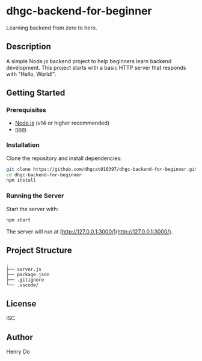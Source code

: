 # dhgc-backend-for-beginner

Learning backend from zero to hero.

## Description

A simple Node.js backend project to help beginners learn backend development. This project starts with a basic HTTP server that responds with "Hello, World!".

## Getting Started

### Prerequisites

- [Node.js](https://nodejs.org/) (v14 or higher recommended)
- [npm](https://www.npmjs.com/)

### Installation

Clone the repository and install dependencies:

```sh
git clone https://github.com/dhgcat010397/dhgc-backend-for-beginner.git
cd dhgc-backend-for-beginner
npm install
```

### Running the Server

Start the server with:

```sh
npm start
```

The server will run at [http://127.0.0.1:3000/](http://127.0.0.1:3000/).

## Project Structure

```
.
├── server.js
├── package.json
├── .gitignore
└── .vscode/
```

## License

ISC

## Author

Henry Do
